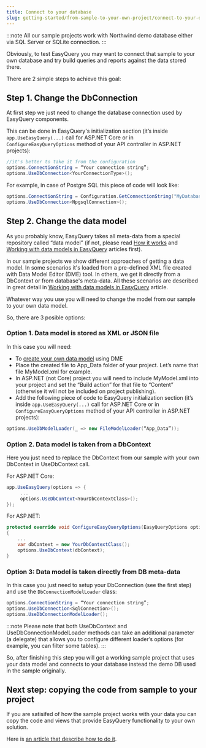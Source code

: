 ```yaml
---
title: Connect to your database
slug: getting-started/from-sample-to-your-own-project/connect-to-your-database
---
```


:::note
All our sample projects work with Northwind demo database either via SQL Server or SQLite connection.
:::

Obviously, to test EasyQuery you may want to connect that sample to your own database and try build queries and reports against the data stored there.

There are 2 simple steps to achieve this goal:

## Step 1. Change the DbConnection

At first step we just need to change the database connection used by EasyQuery components.

This can be done in EasyQuery's initialization section (it’s inside `app.UseEasyQuery(...)` call for ASP.NET Core or in `ConfigureEasyQueryOptions` method of your API controller in ASP.NET projects):

```csharp
//it's better to take it from the configuration
options.ConnectionString = “Your connection string”; 
options.UseDbConnection<YourConnectionType>();
```

For example, in case of Postgre SQL this piece of code will look like:

```csharp
options.ConnectionString = Configuration.GetConnectionString("MyDatabase");
options.UseDbConnection<NpgsqlConnection>();
```

## Step 2. Change the data model

As you probably know, EasyQuery takes all meta-data from a special repository called “data model” (if not, please read [How it works](/fundamentals/how-it-works) and [Working with data models in EasyQuery](/tutorials/working-with-data-model) articles first).

In our sample projects we show different approaches of getting a data model. In some scenarios it's loaded from a pre-defined XML file created with Data Model Editor (DME) tool. In others, we get it directly from a DbContext or from database's meta-data. All these scenarios are described in great detail in [Working with data models in EasyQuery](/tutorials/working-with-data-model) article.

Whatever way you use you will need to change the model from our sample to your own data model.

So, there are 3 posible options:

### Option 1. Data model is stored as XML or JSON file

In this case you will need:

+ To [create your own data model](/tutorials/working-with-data-model) using DME
+ Place the created file to App_Data folder of your project. Let’s name that file MyModel.xml for example.
+ In ASP.NET (not Core) project you will need to include MyModel.xml into your project and set the “Build action” for that file to “Content” (otherwise it will not be included on project publishing).
+ Add the following piece of code to EasyQuery initialization section (it’s inside `app.UseEasyQuery(...)` call for ASP.NET Core or in `ConfigureEasyQueryOptions` method of your API controller in ASP.NET projects):

```csharp
options.UseDbModelLoader(_ => new FileModelLoader(“App_Data”));
```

### Option 2. Data model is taken from a DbContext

Here you just need to replace the DbContext from our sample with your own DbContext in UseDbContext call.

For ASP.NET Core:
```csharp
app.UseEasyQuery(options => {
     ...
     options.UseDbContext<YourDbContextClass>();
});
```

For ASP.NET:
```csharp
protected override void ConfigureEasyQueryOptions(EasyQueryOptions options)
{
    ...
    var dbContext = new YourDbContextClass();
    options.UseDbContext(dbContext);
}
```

### Option 3: Data model is taken directly from DB meta-data

In this case you just need to setup your DbConnection (see the first step) and use the `DbConnectionModelLoader` class:

```csharp
options.ConnectionString = “Your connection string”;
options.UseDbConnection<SqlConnection>();
options.UseDbConnectionModelLoader();
```

:::note
Please note that both UseDbContext and UseDbConnectionModelLoader methods can take an additional parameter (a delegate) that allows you to configure different loader’s options (for example, you can filter some tables).
:::

So, after finishing this step you will got a working sample project that uses your data model and connects to your database instead the demo DB used in the sample originally.

## Next step: copying the code from sample to your project

If you are satisifed of how the sample project works with your data you can copy the code and views that provide EasyQuery functionality to your own solution.

Here is [an article that describe how to do it](getting-started/from-sample-to-your-own-project/copying-the-easyquerys-code-from-sample-to-your-project).